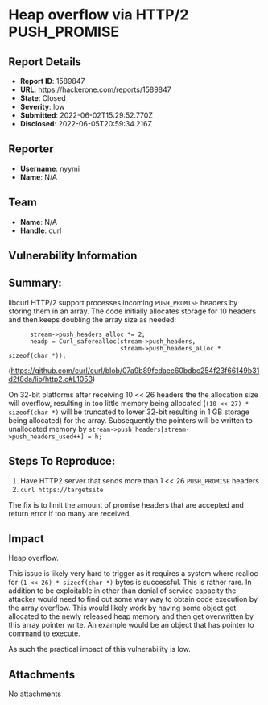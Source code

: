 # Heap overflow via HTTP/2 PUSH_PROMISE

## Report Details
- **Report ID**: 1589847
- **URL**: https://hackerone.com/reports/1589847
- **State**: Closed
- **Severity**: low
- **Submitted**: 2022-06-02T15:29:52.770Z
- **Disclosed**: 2022-06-05T20:59:34.216Z

## Reporter
- **Username**: nyymi
- **Name**: N/A

## Team
- **Name**: N/A
- **Handle**: curl

## Vulnerability Information
## Summary:
libcurl HTTP/2 support processes incoming `PUSH_PROMISE` headers by storing them in an array. The code initially allocates storage for 10 headers and then keeps doubling the array size as needed: 
```
      stream->push_headers_alloc *= 2;
      headp = Curl_saferealloc(stream->push_headers,
                               stream->push_headers_alloc * sizeof(char *));
```
(https://github.com/curl/curl/blob/07a9b89fedaec60bdbc254f23f66149b31d2f8da/lib/http2.c#L1053)

On 32-bit platforms after receiving 10 << 26 headers the the allocation size will overflow, resulting in too little memory being allocated (`(10 << 27) * sizeof(char *)` will be truncated to lower 32-bit resulting in 1 GB storage being allocated) for the array. Subsequently the pointers will be written to unallocated memory by `stream->push_headers[stream->push_headers_used++] = h;`

## Steps To Reproduce:
  1. Have HTTP2 server  that sends more than 1 << 26 `PUSH_PROMISE` headers
  2. `curl https://targetsite`

The fix is to limit the amount of promise headers that are accepted and return error if too many are received.

## Impact

Heap overflow.

This issue is likely very hard to trigger as it requires a system where realloc for `(1 << 26) * sizeof(char *)` bytes is successful.  This is rather rare. In addition to be exploitable in other than denial of service capacity the attacker would need to find out some way  way to obtain code execution by the array overflow. This would  likely work by having some object get  allocated to the newly released heap memory and then get overwritten by this array pointer write. An example would be an object that has pointer to command to execute.

As such the practical impact of this vulnerability is low.

## Attachments
No attachments
